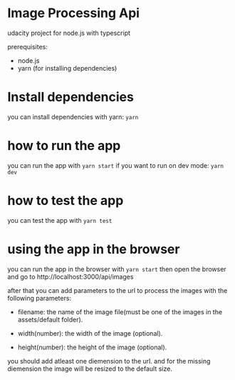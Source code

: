 # Image Processing Api

udacity project for node.js with typescript

prerequisites:

- node.js
- yarn (for installing dependencies)

# Install dependencies

you can install dependencies with yarn:
`yarn`

# how to run the app

you can run the app with `yarn start`
if you want to run on dev mode: `yarn dev`

# how to test the app

you can test the app with `yarn test`

# using the app in the browser

you can run the app in the browser with `yarn start` then open the browser and go to http://localhost:3000/api/images

after that you can add parameters to the url to process the images with the following parameters:

- filename: the name of the image file(must be one of the images in the assets/default folder).

- width(number): the width of the image (optional).

- height(number): the height of the image (optional).

you should add atleast one diemension to the url. and for the missing diemension the image will be resized to the default size.
